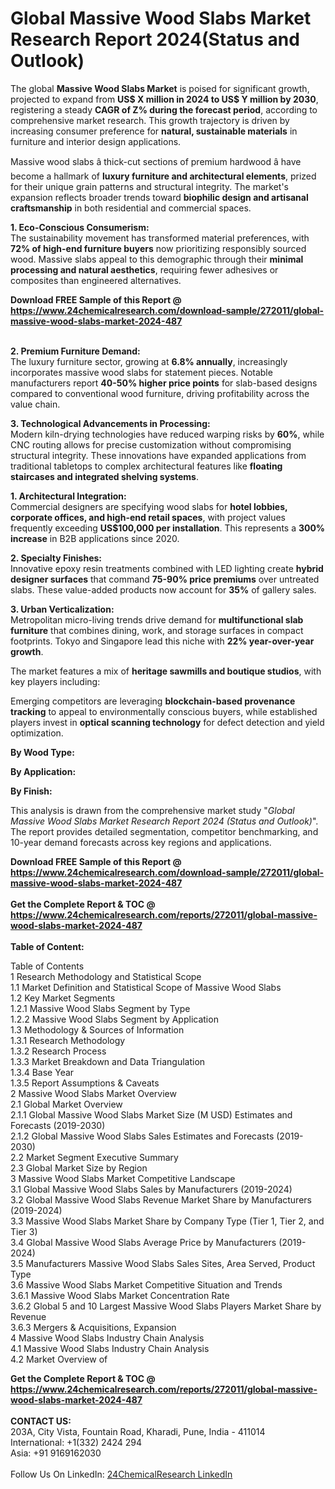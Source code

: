 <h1>Global Massive Wood Slabs Market Research Report 2024(Status and Outlook)</h1><p>The global <strong>Massive Wood Slabs Market</strong> is poised for significant growth, projected to expand from <strong>US$ X million in 2024 to US$ Y million by 2030</strong>, registering a steady <strong>CAGR of Z% during the forecast period</strong>, according to comprehensive market research. This growth trajectory is driven by increasing consumer preference for <strong>natural, sustainable materials</strong> in furniture and interior design applications.</p><p>Massive wood slabs â thick-cut sections of premium hardwood â have become a hallmark of <strong>luxury furniture and architectural elements</strong>, prized for their unique grain patterns and structural integrity. The market's expansion reflects broader trends toward <strong>biophilic design and artisanal craftsmanship</strong> in both residential and commercial spaces.</p><p><strong>1. Eco-Conscious Consumerism:</strong><br>
The sustainability movement has transformed material preferences, with <strong>72% of high-end furniture buyers</strong> now prioritizing responsibly sourced wood. Massive slabs appeal to this demographic through their <strong>minimal processing and natural aesthetics</strong>, requiring fewer adhesives or composites than engineered alternatives.</p><div><b>Download FREE Sample of this Report @ 
            <a href="https://www.24chemicalresearch.com/download-sample/272011/global-massive-wood-slabs-market-2024-487">
            https://www.24chemicalresearch.com/download-sample/272011/global-massive-wood-slabs-market-2024-487</a></b></div><br><p><strong>2. Premium Furniture Demand:</strong><br>
The luxury furniture sector, growing at <strong>6.8% annually</strong>, increasingly incorporates massive wood slabs for statement pieces. Notable manufacturers report <strong>40-50% higher price points</strong> for slab-based designs compared to conventional wood furniture, driving profitability across the value chain.</p><p><strong>3. Technological Advancements in Processing:</strong><br>
Modern kiln-drying technologies have reduced warping risks by <strong>60%</strong>, while CNC routing allows for precise customization without compromising structural integrity. These innovations have expanded applications from traditional tabletops to complex architectural features like <strong>floating staircases and integrated shelving systems</strong>.</p><p><strong>1. Architectural Integration:</strong><br>
Commercial designers are specifying wood slabs for <strong>hotel lobbies, corporate offices, and high-end retail spaces</strong>, with project values frequently exceeding <strong>US$100,000 per installation</strong>. This represents a <strong>300% increase</strong> in B2B applications since 2020.</p><p><strong>2. Specialty Finishes:</strong><br>
Innovative epoxy resin treatments combined with LED lighting create <strong>hybrid designer surfaces</strong> that command <strong>75-90% price premiums</strong> over untreated slabs. These value-added products now account for <strong>35%</strong> of gallery sales.</p><p><strong>3. Urban Verticalization:</strong><br>
Metropolitan micro-living trends drive demand for <strong>multifunctional slab furniture</strong> that combines dining, work, and storage surfaces in compact footprints. Tokyo and Singapore lead this niche with <strong>22% year-over-year growth</strong>.</p><p>The market features a mix of <strong>heritage sawmills and boutique studios</strong>, with key players including:</p><p>Emerging competitors are leveraging <strong>blockchain-based provenance tracking</strong> to appeal to environmentally conscious buyers, while established players invest in <strong>optical scanning technology</strong> for defect detection and yield optimization.</p><p><strong>By Wood Type:</strong></p><p><strong>By Application:</strong></p><p><strong>By Finish:</strong></p><p>This analysis is drawn from the comprehensive market study "<em>Global Massive Wood Slabs Market Research Report 2024 (Status and Outlook)</em>". The report provides detailed segmentation, competitor benchmarking, and 10-year demand forecasts across key regions and applications.</p><div><b>Download FREE Sample of this Report @ 
            <a href="https://www.24chemicalresearch.com/download-sample/272011/global-massive-wood-slabs-market-2024-487">
            https://www.24chemicalresearch.com/download-sample/272011/global-massive-wood-slabs-market-2024-487</a></b></div><br><div><b>Get the Complete Report & TOC @ 
            <a href="https://www.24chemicalresearch.com/reports/272011/global-massive-wood-slabs-market-2024-487">
            https://www.24chemicalresearch.com/reports/272011/global-massive-wood-slabs-market-2024-487</a></b></div><br>
            <b>Table of Content:</b><p>Table of Contents<br />
1 Research Methodology and Statistical Scope<br />
1.1 Market Definition and Statistical Scope of Massive Wood Slabs<br />
1.2 Key Market Segments<br />
1.2.1 Massive Wood Slabs Segment by Type<br />
1.2.2 Massive Wood Slabs Segment by Application<br />
1.3 Methodology & Sources of Information<br />
1.3.1 Research Methodology<br />
1.3.2 Research Process<br />
1.3.3 Market Breakdown and Data Triangulation<br />
1.3.4 Base Year<br />
1.3.5 Report Assumptions & Caveats<br />
2 Massive Wood Slabs Market Overview<br />
2.1 Global Market Overview<br />
2.1.1 Global Massive Wood Slabs Market Size (M USD) Estimates and Forecasts (2019-2030)<br />
2.1.2 Global Massive Wood Slabs Sales Estimates and Forecasts (2019-2030)<br />
2.2 Market Segment Executive Summary<br />
2.3 Global Market Size by Region<br />
3 Massive Wood Slabs Market Competitive Landscape<br />
3.1 Global Massive Wood Slabs Sales by Manufacturers (2019-2024)<br />
3.2 Global Massive Wood Slabs Revenue Market Share by Manufacturers (2019-2024)<br />
3.3 Massive Wood Slabs Market Share by Company Type (Tier 1, Tier 2, and Tier 3)<br />
3.4 Global Massive Wood Slabs Average Price by Manufacturers (2019-2024)<br />
3.5 Manufacturers Massive Wood Slabs Sales Sites, Area Served, Product Type<br />
3.6 Massive Wood Slabs Market Competitive Situation and Trends<br />
3.6.1 Massive Wood Slabs Market Concentration Rate<br />
3.6.2 Global 5 and 10 Largest Massive Wood Slabs Players Market Share by Revenue<br />
3.6.3 Mergers & Acquisitions, Expansion<br />
4 Massive Wood Slabs Industry Chain Analysis<br />
4.1 Massive Wood Slabs Industry Chain Analysis<br />
4.2 Market Overview of</p><div><b>Get the Complete Report & TOC @ 
            <a href="https://www.24chemicalresearch.com/reports/272011/global-massive-wood-slabs-market-2024-487">
            https://www.24chemicalresearch.com/reports/272011/global-massive-wood-slabs-market-2024-487</a></b></div><br><b>CONTACT US:</b><br>
            203A, City Vista, Fountain Road, Kharadi, Pune, India - 411014<br>
            International: +1(332) 2424 294<br>
            Asia: +91 9169162030 <br><br>
            Follow Us On LinkedIn: <a href="https://www.linkedin.com/company/24chemicalresearch/">24ChemicalResearch LinkedIn</a>